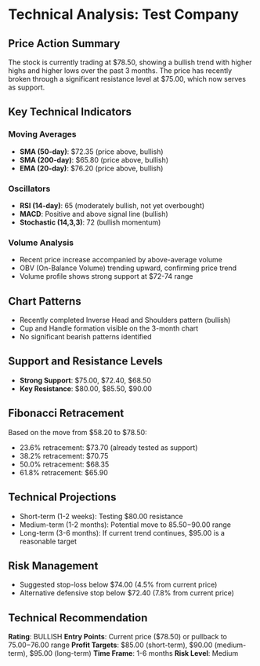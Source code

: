 # Technical Analysis: Test Company

## Price Action Summary
The stock is currently trading at $78.50, showing a bullish trend with higher highs and higher lows over the past 3 months. The price has recently broken through a significant resistance level at $75.00, which now serves as support.

## Key Technical Indicators

### Moving Averages
- **SMA (50-day)**: $72.35 (price above, bullish)
- **SMA (200-day)**: $65.80 (price above, bullish)
- **EMA (20-day)**: $76.20 (price above, bullish)

### Oscillators
- **RSI (14-day)**: 65 (moderately bullish, not yet overbought)
- **MACD**: Positive and above signal line (bullish)
- **Stochastic (14,3,3)**: 72 (bullish momentum)

### Volume Analysis
- Recent price increase accompanied by above-average volume
- OBV (On-Balance Volume) trending upward, confirming price trend
- Volume profile shows strong support at $72-74 range

## Chart Patterns
- Recently completed Inverse Head and Shoulders pattern (bullish)
- Cup and Handle formation visible on the 3-month chart
- No significant bearish patterns identified

## Support and Resistance Levels
- **Strong Support**: $75.00, $72.40, $68.50
- **Key Resistance**: $80.00, $85.50, $90.00

## Fibonacci Retracement
Based on the move from $58.20 to $78.50:
- 23.6% retracement: $73.70 (already tested as support)
- 38.2% retracement: $70.75
- 50.0% retracement: $68.35
- 61.8% retracement: $65.90

## Technical Projections
- Short-term (1-2 weeks): Testing $80.00 resistance
- Medium-term (1-2 months): Potential move to $85.50-$90.00 range
- Long-term (3-6 months): If current trend continues, $95.00 is a reasonable target

## Risk Management
- Suggested stop-loss below $74.00 (4.5% from current price)
- Alternative defensive stop below $72.40 (7.8% from current price)

## Technical Recommendation
**Rating**: BULLISH
**Entry Points**: Current price ($78.50) or pullback to $75.00-$76.00 range
**Profit Targets**: $85.00 (short-term), $90.00 (medium-term), $95.00 (long-term)
**Time Frame**: 1-6 months
**Risk Level**: Medium 